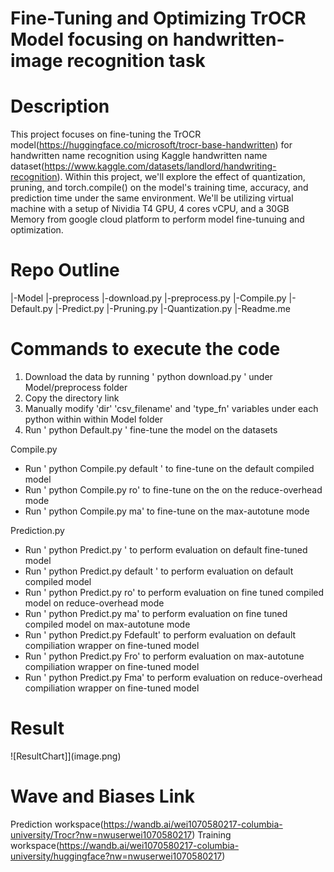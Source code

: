 # Fine-Tuning and Optimizing TrOCR Model focusing on handwritten-image recognition task


# Description
This project focuses on fine-tuning the TrOCR model(https://huggingface.co/microsoft/trocr-base-handwritten) for handwritten name recognition using Kaggle handwritten name dataset(https://www.kaggle.com/datasets/landlord/handwriting-recognition). Within this project, we'll explore the effect of quantization, pruning, and torch.compile() on the model's training time, accuracy, and prediction time under the same environment. We'll be utilizing virtual machine with a setup of Nividia T4 GPU, 4 cores vCPU, and a 30GB Memory from google cloud platform to perform model fine-tunuing and optimization. 


# Repo Outline
|-Model
  |-preprocess
    |-download.py
    |-preprocess.py
  |-Compile.py
  |-Default.py
  |-Predict.py
  |-Pruning.py
  |-Quantization.py
|-Readme.me

# Commands to execute the code

1. Download the data by running ' python download.py ' under Model/preprocess folder
2. Copy the directory link
3. Manually modify 'dir' 'csv_filename' and 'type_fn' variables under each python within within Model folder
4. Run ' python Default.py ' fine-tune the model on the datasets

Compile.py
  - Run ' python Compile.py default ' to fine-tune on the default compiled model
  - Run ' python Compile.py ro' to fine-tune on the on the reduce-overhead mode
  - Run ' python Compile.py ma' to fine-tune on the max-autotune mode

Prediction.py
  - Run ' python Predict.py ' to perform evaluation on default fine-tuned model
  - Run ' python Predict.py default ' to perform evaluation on default compiled model
  - Run ' python Predict.py ro' to perform evaluation on fine tuned compiled model on reduce-overhead mode
  - Run ' python Predict.py ma' to perform evaluation on fine tuned compiled model on max-autotune mode
  - Run ' python Predict.py Fdefault' to perform evaluation on default compiliation wrapper on fine-tuned model
  - Run ' python Predict.py Fro' to perform evaluation on max-autotune compiliation wrapper on fine-tuned model
  - Run ' python Predict.py Fma' to perform evaluation on reduce-overhead compiliation wrapper on fine-tuned model


# Result
![ResultChart]](image.png)


# Wave and Biases Link
Prediction workspace(https://wandb.ai/wei1070580217-columbia-university/Trocr?nw=nwuserwei1070580217)
Training workspace(https://wandb.ai/wei1070580217-columbia-university/huggingface?nw=nwuserwei1070580217)